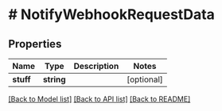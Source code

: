 # # NotifyWebhookRequestData

## Properties

Name | Type | Description | Notes
------------ | ------------- | ------------- | -------------
**stuff** | **string** |  | [optional]

[[Back to Model list]](../../README.md#models) [[Back to API list]](../../README.md#endpoints) [[Back to README]](../../README.md)
